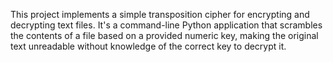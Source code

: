 This project implements a simple transposition cipher for encrypting and decrypting text files. It's a command-line Python application that scrambles the contents of a file based on a provided numeric key, making the original text unreadable without knowledge of the correct key to decrypt it.
